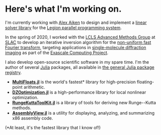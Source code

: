 # Here's what I'm working on.

I'm currently working with [Alex Aiken](http://theory.stanford.edu/~aiken/) to design and implement a [linear solver library](https://github.com/dzhang314/LegionSolvers) for the [Legion parallel programming system](https://legion.stanford.edu/).

In the spring of 2020, I worked with the [LCLS Advanced Methods Group](https://lcls.slac.stanford.edu/) at [SLAC](https://www6.slac.stanford.edu/) to develop an iterative inversion algorithm for the [non-uniform fast Fourier transform](https://en.wikipedia.org/wiki/Non-uniform_discrete_Fourier_transform), targeting applications in [single-molecule diffraction imaging](https://dx.doi.org/10.1073%2Fpnas.1513738112) as part of the [Exascale Computing Project](https://lcls.slac.stanford.edu/exafel).

I also develop open-source scientific software in my spare time. I'm the author of several [Julia](https://julialang.org/) packages, all available in [the general Julia package registry](https://github.com/JuliaRegistries/General).

 * [**MultiFloats.jl**](https://github.com/dzhang314/MultiFloats.jl) is the world's fastest* library for high-precision floating-point arithmetic.
 * [**DZOptimization.jl**](https://github.com/dzhang314/DZOptimization.jl) is a high-performance library for local nonlinear optimization.
 * [**RungeKuttaToolKit.jl**](https://github.com/dzhang314/RungeKuttaToolKit.jl) is a library of tools for deriving new Runge--Kutta methods.
 * [**AssemblyView.jl**](https://github.com/dzhang314/AssemblyView.jl) is a utility for displaying, analyzing, and summarizing x86 assembly code.

(*At least, it's the fastest library that I know of!)
